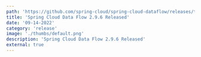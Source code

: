 ```yaml
---
path: 'https://github.com/spring-cloud/spring-cloud-dataflow/releases/tag/v2.9.6'
title: 'Spring Cloud Data Flow 2.9.6 Released'
date: '09-14-2022'
category: 'release'
image: './thumbs/default.png'
description: 'Spring Cloud Data Flow 2.9.6 Released'
external: true
---
```

